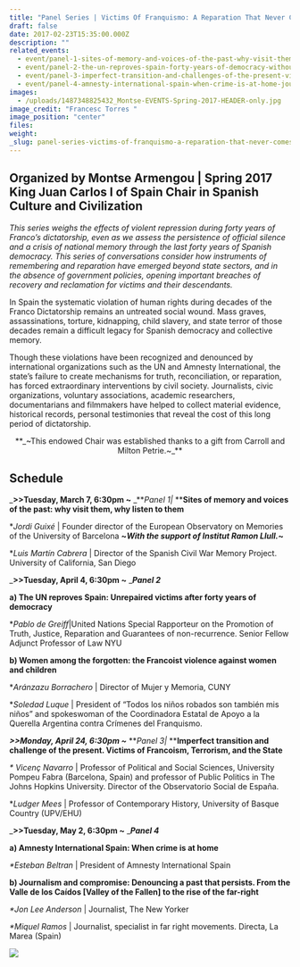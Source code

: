 ```yaml
---
title: "Panel Series | Victims Of Franquismo: A Reparation That Never Comes "
draft: false
date: 2017-02-23T15:35:00.000Z
description: ""
related_events:
  - event/panel-1-sites-of-memory-and-voices-of-the-past-why-visit-them-why-listen-to-them.md
  - event/panel-2-the-un-reproves-spain-forty-years-of-democracy-without-reparation-the-forgotten-among-the-forgotten-francoist-violence-against-women-and-children.md
  - event/panel-3-imperfect-transition-and-challenges-of-the-present-victims-terrorism-and-the-state.md
  - event/panel-4-amnesty-international-spain-when-crime-is-at-home-journalism-and-compromise-denouncing-a-past-that-persists-from-the-valle-de-los-caídos-valley-of-the-fallen-to-the-rise-of-the-far-right.md
images:
  - /uploads/1487348825432_Montse-EVENTS-Spring-2017-HEADER-only.jpg
image_credit: "Francesc Torres "
image_position: "center"
files:
weight:
_slug: panel-series-victims-of-franquismo-a-reparation-that-never-comes
---
```


## Organized by Montse Armengou | Spring 2017 King Juan Carlos I of Spain Chair in Spanish Culture and Civilization

_This series weighs the effects of violent repression during forty years of Franco’s dictatorship, even as we assess the persistence of official silence and a crisis of national memory through the last forty years of Spanish democracy. This series of conversations consider how instruments of remembering and reparation have emerged beyond state sectors, and in the absence of government policies, opening important breaches of recovery and reclamation for victims and their descendants._

In Spain the systematic violation of human rights during decades of the Franco Dictatorship remains an untreated social wound. Mass graves, assassinations, torture, kidnapping, child slavery, and state terror of those decades remain a difficult legacy for Spanish democracy and collective memory.

Though these violations have been recognized and denounced by international organizations such as the UN and Amnesty International, the state’s failure to create mechanisms for truth, reconciliation, or reparation, has forced extraordinary interventions by civil society. Journalists, civic organizations, voluntary associations, academic researchers, documentarians and filmmakers have helped to collect material evidence, historical records, personal testimonies that reveal the cost of this long period of dictatorship.

<center>**_~This endowed Chair was established thanks to a gift from Carroll and Milton Petrie.~_**</center>

## Schedule

_**>>Tuesday, March 7, 6:30pm ~** _**_Panel 1|_ ****Sites of memory and voices of the past: why visit them, why listen to them**

*_Jordi Guixé_ | Founder director of the European Observatory on Memories of the University of Barcelona **~_With the support of Institut Ramon Llull._~**

*_Luis Martín Cabrera_ | Director of the Spanish Civil War Memory Project. University of California, San Diego

_**>>Tuesday, April 4, 6:30pm ~** _**_Panel 2_**

**a) The UN reproves Spain: Unrepaired victims after forty years of democracy**

*_Pablo de Greiff_|United Nations Special Rapporteur on the Promotion of Truth, Justice, Reparation and Guarantees of non-recurrence. Senior Fellow Adjunct Professor of Law NYU

**b) Women among the forgotten: the Francoist violence against women and children**

*_Aránzazu Borrachero_ | Director of Mujer y Memoria, CUNY

*_Soledad Luque_ | President of “Todos los niños robados son también mis niños” and spokeswoman of the Coordinadora Estatal de Apoyo a la Querella Argentina contra Crímenes del Franquismo.

_**>>Monday, April 24, 6:30pm ~**_ **_Panel 3|_ ****Imperfect transition and challenge of the present. Victims of Francoism, Terrorism, and the State**

_* Vicenç Navarro_ | Professor of Political and Social Sciences, University Pompeu Fabra (Barcelona, Spain) and professor of Public Politics in The Johns Hopkins University. Director of the Observatorio Social de España.

*_Ludger Mees_ | Professor of Contemporary History, University of Basque Country (UPV/EHU)

_**>>Tuesday, May 2, 6:30pm ~** _**_Panel 4_**

**a) Amnesty International Spain: When crime is at home**

_*Esteban Beltran_ | President of Amnesty International Spain

**b) Journalism and compromise: Denouncing a past that persists. From the Valle de los Caídos [Valley of the Fallen] to the rise of the far-right**

_*Jon Lee Anderson_ | Journalist, The New Yorker

_*Miquel Ramos_ | Journalist, specialist in far right movements. Directa, La Marea (Spain)

![](/uploads/1487695774635_MontseEVENTSSpring2017FINALCUT.jpg)

